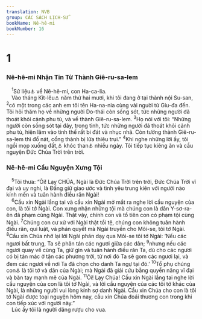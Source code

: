 ```yaml
---
translation: NVB
group: CÁC SÁCH LỊCH-SỬ
bookName: Nê-hê-mi 
bookNumber: 16
---
```


<div class="title"><h1>1</h1><h3>Nê-hê-mi Nhận Tin Từ Thành Giê-ru-sa-lem </h3></div>
<span class="verse ne_1_1"> <sup>1</sup>Sử liệu<a data-toggle="tooltip" data-placement="bottom" title="Nt: lời nói, việc làm, thành tích, sách lịch sử">⚓</a> về Nê-hê-mi, con Ha-ca-lia. <br/> Vào tháng Kít-lêu<a data-toggle="tooltip" data-placement="bottom" title="Khoảng 15-16 tháng 11 đến 15-16 tháng 12 công lịch">⚓</a> năm thứ hai mươi, khi tôi đang ở tại thành nội Su-san, </span>
<span class="verse ne_1_2"><sup>2</sup>có một trong các anh em tôi tên Ha-na-nia cùng vài người từ Giu-đa đến. Tôi hỏi thăm họ về những người Do-thái còn sống sót, tức những người đã thoát khỏi cảnh phu tù, và về thành Giê-ru-sa-lem. </span>
<span class="verse ne_1_3"><sup>3</sup>Họ nói với tôi: “Những người còn sống sót tại đây, trong tỉnh, tức những người đã thoát khỏi cảnh phu tù, hiện lâm vào tình thế rất bi đát và nhục nhã. Còn tường thành Giê-ru-sa-lem thì đổ nát, cổng thành bị lửa thiêu trụi.” </span>
<span class="verse ne_1_4"><sup>4</sup>Khi nghe những lời ấy, tôi ngồi mọp xuống đất,<a data-toggle="tooltip" data-placement="bottom" title="Nt: ngồi">⚓</a> khóc than<a data-toggle="tooltip" data-placement="bottom" title="Nt: chịu tang">⚓</a> nhiều ngày. Tôi tiếp tục kiêng ăn và cầu nguyện Đức Chúa Trời trên trời. <br/></span>
<div class="title"><h3>Nê-hê-mi Cầu Nguyện Xưng Tội </h3></div>
<span class="verse ne_1_5"> <sup>5</sup>Tôi thưa: “Ôi! Lạy CHÚA, Ngài là Đức Chúa Trời trên trời, Đức Chúa Trời vĩ đại và uy nghi, là Đấng giữ giao ước và tình yêu trung kiên với người nào kính mến và tuân hành điều răn Ngài! <br/></span>
<span class="verse ne_1_6"> <sup>6</sup>Cầu xin Ngài lắng tai và cầu xin Ngài mở mắt ra nghe lời cầu nguyện của con, là tôi tớ Ngài. Con xưng nhận những tội mà chúng con là dân Y-sơ-ra-ên đã phạm cùng Ngài. Thật vậy, chính con và tổ tiên con có phạm tội cùng Ngài. </span>
<span class="verse ne_1_7"><sup>7</sup>Chúng con cư xử với Ngài thật tồi tệ, chúng con không tuân hành điều răn, qui luật, và phán quyết mà Ngài truyền cho Môi-se, tôi tớ Ngài. </span>
<span class="verse ne_1_8"><sup>8</sup>Cầu xin Chúa nhớ lại lời Ngài phán dạy qua Môi-se tôi tớ Ngài: ‘Nếu các ngươi bất trung, Ta sẽ phân tán các ngươi giữa các dân; </span>
<span class="verse ne_1_9"><sup>9</sup>nhưng nếu các ngươi quay về cùng Ta, giữ gìn và tuân hành điều răn Ta, dù cho các ngươi có bị tản mác ở tận các phương trời, từ nơi đó Ta sẽ gom các ngươi lại, và đem các ngươi về nơi Ta đã chọn cho danh Ta ngự tại đó.’ </span>
<span class="verse ne_1_10"><sup>10</sup>Tổ phụ chúng con<a data-toggle="tooltip" data-placement="bottom" title="Nt: họ">⚓</a> là tôi tớ và dân của Ngài; mà Ngài đã giải cứu bằng quyền năng vĩ đại và bàn tay mạnh mẽ của Ngài. </span>
<span class="verse ne_1_11"><sup>11</sup>Ôi! Lạy Chúa! Cầu xin Ngài lắng tai nghe lời cầu nguyện của con là tôi tớ Ngài, và lời cầu nguyện của các tôi tớ khác của Ngài, là những người vui lòng kính sợ danh Ngài. Cầu xin Chúa cho con là tôi tớ Ngài được toại nguyện hôm nay, cầu xin Chúa đoái thương con trong khi con tiếp xúc với người này.” <br/> Lúc ấy tôi là người dâng rượu cho vua. <br/></span>
